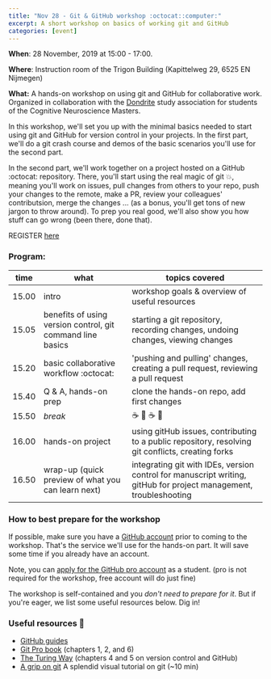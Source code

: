 ```yaml
---
title: "Nov 28 - Git & GitHub workshop :octocat::computer:"
excerpt: A short workshop on basics of working git and GitHub
categories: [event]
---
```


**When**: 28 November, 2019 at 15:00 - 17:00.

**Where**: Instruction room of the Trigon Building (Kapittelweg 29, 6525 EN Nijmegen)

**What:** A hands-on workshop on using git and GitHub for collaborative work. Organized in collaboration with the [Dondrite](https://dondrite.ruhosting.nl/) study association for students of the Cognitive Neuroscience Masters.

In this workshop, we'll set you up with the minimal basics needed to start using git and GitHub for version control in your projects. In the first part, we'll do a git crash course and demos of the basic scenarios you'll use for the second part.

In the second part, we'll work together on a project hosted on a GitHub :octocat: repository. There, you'll start using the real magic of git :boom:, meaning you'll work on issues, pull changes from others to your repo, push your changes to the remote, make a PR, review your colleagues' contributsion, merge the changes ... (as a bonus, you'll get tons of new jargon to throw around). To prep you real good, we'll also show you how stuff can go wrong (been there, done that).

REGISTER [here](https://forms.gle/o5VKjaxtEj7hgnCz8) 

### Program:  

| time | what  | topics covered |  
|------| ----- | -------------- |  
|15.00 | intro | workshop goals & overview of useful resources |  
|15.05 | benefits of using version control, git command line basics | starting a git repository, recording changes, undoing changes, viewing changes |  
|15.20 | basic collaborative workflow :octocat: | 'pushing and pulling' changes, creating a pull request, reviewing a pull request |  
|15.40 | Q & A, hands-on prep | clone the hands-on repo, add first changes |  
|15.50 | *break* | :coffee: :cookie: :coffee: :cookie: |  
|16.00 | hands-on project | using gitHub issues, contributing to a public repository, resolving git conflicts, creating forks |  
|16.50 | wrap-up (quick preview of what you can learn next) | integrating git with IDEs, version control for manuscript writing, gitHub for project management, troubleshooting |  

### How to best prepare for the workshop  
If possible, make sure you have a [GitHub account](https://github.com) prior to coming to the workshop. That's the service we'll use for the hands-on part. It will save some time if you already have an account.

Note, you can [apply for the GitHub pro account](https://education.github.com/pack) as a student. (pro is not required for the workshop, free account will do just fine)

The workshop is self-contained and you _don't need to prepare for it_. But if you're eager, we list some useful resources below. Dig in!

### Useful resources :book:

- [GitHub guides](https://guides.github.com/)
- [Git Pro book](https://git-scm.com/book/en/v2) (chapters 1, 2, and 6)
- [The Turing Way](https://the-turing-way.netlify.com/introduction/introduction) (chapters 4 and 5 on version control and GitHub)  
- [A grip on git](https://agripongit.vincenttunru.com/) A splendid visual tutorial on git (~10 min)
